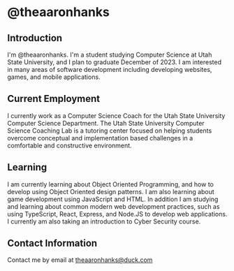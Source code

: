 <!--
**theaaronhanks/theaaronhanks** is a ✨ _special_ ✨ repository because its `README.md` (this file) appears on your GitHub profile.

Here are some ideas to get you started:

- 🔭 I’m currently working on ...
- 🌱 I’m currently learning ...
- 👯 I’m looking to collaborate on ...
- 🤔 I’m looking for help with ...
- 💬 Ask me about ...
- 📫 How to reach me: ...
- 😄 Pronouns: ...
- ⚡ Fun fact: ...
-->

# @theaaronhanks

## Introduction

I'm @theaaronhanks. I'm a student studying Computer Science at Utah State University, and I plan to graduate December of 2023. I am interested in many areas of software development including developing websites, games, and mobile applications.

## Current Employment

I currently work as a Computer Science Coach for the Utah State University Computer Science Department. The Utah State University Computer Science Coaching Lab is a tutoring center focused on helping students overcome conceptual and implementation based challenges in a comfortable and constructive environment.

## Learning

I am currently learning about Object Oriented Programming, and how to develop using Object Oriented design patterns. I am also learning about game development using JavaScript and HTML. In addition I am studying and learning about common modern web development practices, such as using TypeScript, React, Express, and Node.JS to develop web applications. I currently am also taking an introduction to Cyber Security course. 

## Contact Information

Contact me by email at [theaaronhanks@duck.com](mailto:theaaronhanks@duck.com)
